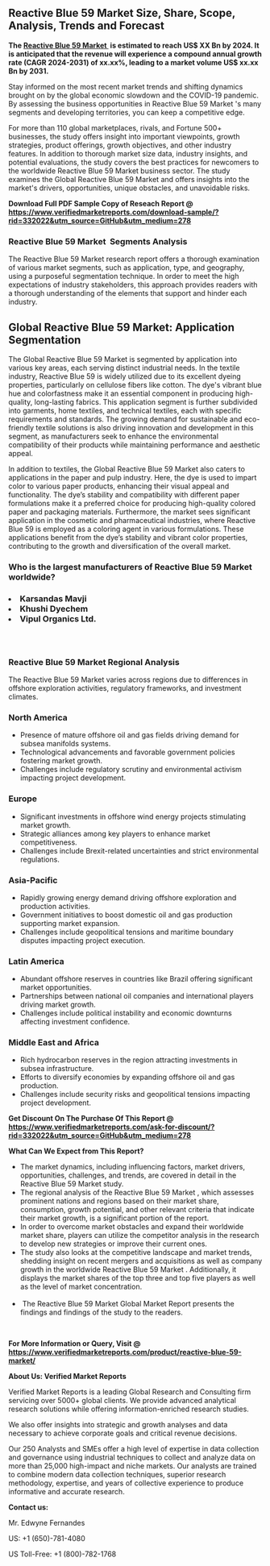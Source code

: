 <h2><strong>Reactive Blue 59 Market Size, Share, Scope, Analysis, Trends and Forecast</strong></h2><p><strong>The&nbsp;<a href="https://www.verifiedmarketreports.com/download-sample/?rid=332022&utm_source=GitHub&utm_medium=278" target="_blank">Reactive Blue 59 Market </a>&nbsp;is estimated to reach US$ XX Bn by 2024. It is anticipated that the revenue will experience a compound annual growth rate (CAGR 2024-2031) of xx.xx%, leading to a market volume US$ xx.xx Bn by 2031.</strong></p><p>Stay informed on the most recent market trends and shifting dynamics brought on by the global economic slowdown and the COVID-19 pandemic. By assessing the business opportunities in Reactive Blue 59 Market 's many segments and developing territories, you can keep a competitive edge.</p><p>For more than 110 global marketplaces, rivals, and Fortune 500+ businesses, the study offers insight into important viewpoints, growth strategies, product offerings, growth objectives, and other industry features. In addition to thorough market size data, industry insights, and potential evaluations, the study covers the best practices for newcomers to the worldwide Reactive Blue 59 Market business sector. The study examines the Global Reactive Blue 59 Market and offers insights into the market's drivers, opportunities, unique obstacles, and unavoidable risks.</p><p id="" class=""><strong>Download Full PDF Sample Copy of Reseach Report @ <a href="https://www.verifiedmarketreports.com/download-sample/?rid=332022&utm_source=GitHub&utm_medium=278" target="_blank">https://www.verifiedmarketreports.com/download-sample/?rid=332022&utm_source=GitHub&utm_medium=278</a></strong></p><h3>Reactive Blue 59 Market &nbsp;Segments Analysis</h3><p>The Reactive Blue 59 Market research report offers a thorough examination of various market segments, such as application, type, and geography, using a purposeful segmentation technique. In order to meet the high expectations of industry stakeholders, this approach provides readers with a thorough understanding of the elements that support and hinder each industry.<br /> <h2>Global Reactive Blue 59 Market: Application Segmentation</h2><p>The Global Reactive Blue 59 Market is segmented by application into various key areas, each serving distinct industrial needs. In the textile industry, Reactive Blue 59 is widely utilized due to its excellent dyeing properties, particularly on cellulose fibers like cotton. The dye's vibrant blue hue and colorfastness make it an essential component in producing high-quality, long-lasting fabrics. This application segment is further subdivided into garments, home textiles, and technical textiles, each with specific requirements and standards. The growing demand for sustainable and eco-friendly textile solutions is also driving innovation and development in this segment, as manufacturers seek to enhance the environmental compatibility of their products while maintaining performance and aesthetic appeal.</p><p>In addition to textiles, the Global Reactive Blue 59 Market also caters to applications in the paper and pulp industry. Here, the dye is used to impart color to various paper products, enhancing their visual appeal and functionality. The dye’s stability and compatibility with different paper formulations make it a preferred choice for producing high-quality colored paper and packaging materials. Furthermore, the market sees significant application in the cosmetic and pharmaceutical industries, where Reactive Blue 59 is employed as a coloring agent in various formulations. These applications benefit from the dye’s stability and vibrant color properties, contributing to the growth and diversification of the overall market.</p></p><h3 id="" class="">Who is the largest manufacturers of&nbsp;Reactive Blue 59 Market worldwide?</h3><h3 class=""></Li><Li>Karsandas Mavji</Li><Li> Khushi Dyechem</Li><Li> Vipul Organics Ltd.</h3><h3 id="" class="">&nbsp;</h3><h3 id="" class="">Reactive Blue 59 Market Regional Analysis</h3><p id="" class="">The Reactive Blue 59 Market varies across regions due to differences in offshore exploration activities, regulatory frameworks, and investment climates.</p><h3 id="" class="">North America</h3><ul><li>Presence of mature offshore oil and gas fields driving demand for subsea manifolds systems.</li><li>Technological advancements and favorable government policies fostering market growth.</li><li>Challenges include regulatory scrutiny and environmental activism impacting project development.</li></ul><h3 id="" class="">Europe</h3><ul><li>Significant investments in offshore wind energy projects stimulating market growth.</li><li>Strategic alliances among key players to enhance market competitiveness.</li><li>Challenges include Brexit-related uncertainties and strict environmental regulations.</li></ul><h3 id="" class="">Asia-Pacific</h3><ul><li>Rapidly growing energy demand driving offshore exploration and production activities.</li><li>Government initiatives to boost domestic oil and gas production supporting market expansion.</li><li>Challenges include geopolitical tensions and maritime boundary disputes impacting project execution.</li></ul><h3 id="" class="">Latin America</h3><ul><li>Abundant offshore reserves in countries like Brazil offering significant market opportunities.</li><li>Partnerships between national oil companies and international players driving market growth.</li><li>Challenges include political instability and economic downturns affecting investment confidence.</li></ul><h3 id="" class="">Middle East and Africa</h3><ul><li>Rich hydrocarbon reserves in the region attracting investments in subsea infrastructure.</li><li>Efforts to diversify economies by expanding offshore oil and gas production.</li><li>Challenges include security risks and geopolitical tensions impacting project development.</li></ul><p id="" class=""><strong>Get Discount On The Purchase Of This Report @ <a href="https://www.verifiedmarketreports.com/ask-for-discount/?rid=332022&utm_source=GitHub&utm_medium=278" target="_blank">https://www.verifiedmarketreports.com/ask-for-discount/?rid=332022&utm_source=GitHub&utm_medium=278</a></strong></p><p><strong>What Can We Expect from This Report?</strong></p><ul><li>The market dynamics, including influencing factors, market drivers, opportunities, challenges, and trends, are covered in detail in the Reactive Blue 59 Market study.<br /> </li><li>The regional analysis of the Reactive Blue 59 Market , which assesses prominent nations and regions based on their market share, consumption, growth potential, and other relevant criteria that indicate their market growth, is a significant portion of the report.<br /> </li><li>In order to overcome market obstacles and expand their worldwide market share, players can utilize the competitor analysis in the research to develop new strategies or improve their current ones.<br /> </li><li>The study also looks at the competitive landscape and market trends, shedding insight on recent mergers and acquisitions as well as company growth in the worldwide Reactive Blue 59 Market . Additionally, it displays the market shares of the top three and top five players as well as the level of market concentration.<br /><br /></li><li>&nbsp;The Reactive Blue 59 Market Global Market Report presents the findings and findings of the study to the readers.</li></ul><p id="" class="">&nbsp;</p><p id="" class=""><strong>For More Information or Query, Visit @ <a href="https://www.verifiedmarketreports.com/product/reactive-blue-59-market/" target="_blank">https://www.verifiedmarketreports.com/product/reactive-blue-59-market/</a></strong></p><p id="" class=""><strong>About Us: Verified Market Reports</strong></p><p id="" class="">Verified Market Reports is a leading Global Research and Consulting firm servicing over 5000+ global clients. We provide advanced analytical research solutions while offering information-enriched research studies.</p><p id="" class="">We also offer insights into strategic and growth analyses and data necessary to achieve corporate goals and critical revenue decisions.</p><p id="" class="">Our 250 Analysts and SMEs offer a high level of expertise in data collection and governance using industrial techniques to collect and analyze data on more than 25,000 high-impact and niche markets. Our analysts are trained to combine modern data collection techniques, superior research methodology, expertise, and years of collective experience to produce informative and accurate research.</p><p id="" class=""><strong>Contact us:</strong></p><p id="" class="">Mr. Edwyne Fernandes</p><p id="" class="">US: +1 (650)-781-4080</p><p id="" class="">US Toll-Free: +1 (800)-782-1768</p>
